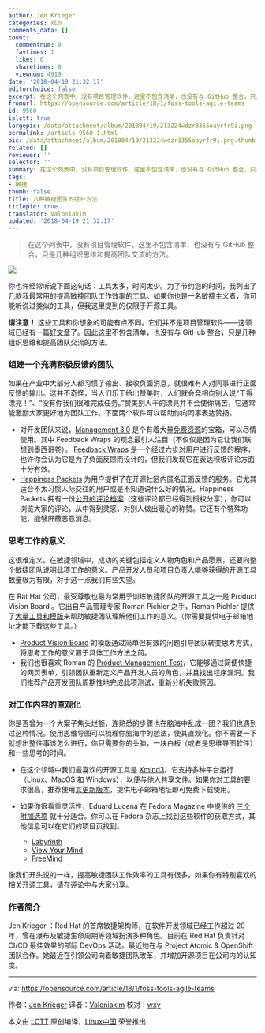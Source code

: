 ```yaml
---
author: Jen Krieger
categories: 观点
comments_data: []
count:
  commentnum: 0
  favtimes: 1
  likes: 0
  sharetimes: 0
  viewnum: 4919
date: '2018-04-19 21:32:17'
editorchoice: false
excerpt: 在这个列表中，没有项目管理软件，这里不包含清单，也没有与 GitHub 整合，只是几种组织思维和提高团队交流的方法。
fromurl: https://opensource.com/article/18/1/foss-tools-agile-teams
id: 9560
islctt: true
largepic: /data/attachment/album/201804/19/213224wdzr3355oayrfr9i.png
permalink: /article-9560-1.html
pic: /data/attachment/album/201804/19/213224wdzr3355oayrfr9i.png.thumb.jpg
related: []
reviewer: ''
selector: ''
summary: 在这个列表中，没有项目管理软件，这里不包含清单，也没有与 GitHub 整合，只是几种组织思维和提高团队交流的方法。
tags:
- 敏捷
thumb: false
title: 八种敏捷团队的提升方法
titlepic: true
translator: Valoniakim
updated: '2018-04-19 21:32:17'
---
```



> 
> 在这个列表中，没有项目管理软件，这里不包含清单，也没有与 GitHub 整合，只是几种组织思维和提高团队交流的方法。
> 
> 
> 


![](/data/attachment/album/201804/19/213224wdzr3355oayrfr9i.png)


你也许经常听说下面这句话：工具太多，时间太少。为了节约您的时间，我列出了几款我最常用的提高敏捷团队工作效率的工具。如果你也是一名敏捷主义者，你可能听说过类似的工具，但我这里提到的仅限于开源工具。


**请注意！** 这些工具和你想象的可能有点不同。它们并不是项目管理软件——这领域已经有一篇[好文章](https://opensource.com/business/16/3/top-project-management-tools-2016)了。因此这里不包含清单，也没有与 GitHub 整合，只是几种组织思维和提高团队交流的方法。


### 组建一个充满积极反馈的团队


如果在产业中大部分人都习惯了输出、接收负面消息，就很难有人对同事进行正面反馈的输出。这并不奇怪，当人们乐于给出赞美时，人们就会竞相向别人说“干得漂亮！”、“没有你我们很难完成任务。”赞美别人干的漂亮并不会使你痛苦，它通常能激励大家更好地为团队工作。下面两个软件可以帮助你向同事表达赞扬。


* 对开发团队来说，[Management 3.0](https://management30.com/) 是个有着大量[免费资源](https://management30.com/leadership-resource-hub/)的宝箱，可以尽情使用。其中 Feedback Wraps 的观念最引人注目（不仅仅是因为它让我们联想到墨西哥卷）。 [Feedback Wraps](https://management30.com/en/practice/feedback-wraps/) 是一个经过六步对用户进行反馈的程序，也许你会认为它是为了负面反馈而设计的，但我们发现它在表达积极评论方面十分有效。
* [Happiness Packets](https://happinesspackets.io/) 为用户提供了在开源社区内匿名正面反馈的服务。它尤其适合不太习惯人际交往的用户或是不知道说什么好的情况。Happiness Packets 拥有一份[公开的评论档案](https://www.happinesspackets.io/archive/)（这些评论都已经得到授权分享），你可以浏览大家的评论，从中得到灵感，对别人做出暖心的称赞。它还有个特殊功能，能够屏蔽恶意消息。


### 思考工作的意义


这很难定义。在敏捷领域中，成功的关键包括定义人物角色和产品愿景，还要向整个敏捷团队说明此项工作的意义。产品开发人员和项目负责人能够获得的开源工具数量极为有限，对于这一点我们有些失望。


在 Rat Hat 公司，最受尊敬也最为常用于训练敏捷团队的开源工具之一是 Product Vision Board 。它出自产品管理专家 Roman Pichler 之手，Roman Pichler 提供了[大量工具和模版](http://www.romanpichler.com/tools/)来帮助敏捷团队理解他们工作的意义。（你需要提供电子邮箱地址才能下载这些工具。）


* [Product Vision Board](http://www.romanpichler.com/tools/vision-board/) 的模版通过简单但有效的问题引导团队转变思考方式，将思考工作的意义置于具体工作方法之前。
* 我们也很喜欢 Roman 的 [Product Management Test](http://www.romanpichler.com/tools/romans-product-management-test/)，它能够通过简便快捷的网页表单，引领团队重新定义产品开发人员的角色，并且找出程序漏洞。我们推荐产品开发团队周期性地完成此项测试，重新分析失败原因。


### 对工作内容的直观化


你是否曾为一个大案子焦头烂额，连熟悉的步骤也在脑海中乱成一团？我们也遇到过这种情况。使用思维导图可以梳理你脑海中的想法，使其直观化。你不需要一下就想出整件事该怎么进行，你只需要你的头脑，一块白板（或者是思维导图软件）和一些思考的时间。


* 在这个领域中我们最喜欢的开源工具是 [Xmind3](https://sourceforge.net/projects/xmind3/?source=recommended)。它支持多种平台运行（Linux、MacOS 和 Windows），以便与他人共享文件。如果你对工具的要求很高，推荐使用[其更新版本](http://www.xmind.net/)，提供电子邮箱地址即可免费下载使用。
* 如果你很看重灵活性，Eduard Lucena 在 Fedora Magazine 中提供的 [三个附加选项](https://fedoramagazine.org/three-mind-mapping-tools-fedora/) 就十分适合。你可以在 Fedora 杂志上找到这些软件的获取方式，其他信息可以在它们的项目页找到。


	+ [Labyrinth](https://people.gnome.org/%7Edscorgie/labyrinth.html)
	+ [View Your Mind](http://www.insilmaril.de/vym/)
	+ [FreeMind](http://freemind.sourceforge.net/wiki/index.php/Main_Page)


像我们开头说的一样，提高敏捷团队工作效率的工具有很多，如果你有特别喜欢的相关开源工具，请在评论中与大家分享。


### 作者简介


Jen Krieger ：Red Hat 的首席敏捷架构师，在软件开发领域已经工作超过 20 年，曾在瀑布及敏捷生命周期等领域扮演多种角色。目前在 Red Hat 负责针对 CI/CD 最佳效果的部际 DevOps 活动。最近她在与 Project Atomic & OpenShift 团队合作。她最近在引领公司向着敏捷团队改革，并增加开源项目在公司内的认知度。




---


via: <https://opensource.com/article/18/1/foss-tools-agile-teams>


作者：[Jen Krieger](https://opensource.com/users/jkrieger) 译者：[Valoniakim](https://github.com/Valoniakim) 校对：[wxy](https://github.com/wxy)


本文由 [LCTT](https://github.com/LCTT/TranslateProject) 原创编译，[Linux中国](https://linux.cn/) 荣誉推出